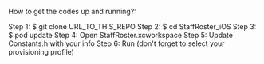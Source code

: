 How to get the codes up and running?:

Step 1: $ git clone URL_TO_THIS_REPO
Step 2: $ cd StaffRoster_iOS
Step 3: $ pod update
Step 4: Open StaffRoster.xcworkspace
Step 5: Update Constants.h with your info
Step 6: Run (don't forget to select your provisioning profile)
